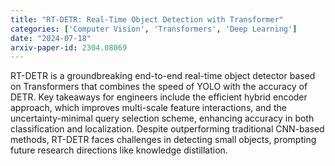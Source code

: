 ```yaml
---
title: "RT-DETR: Real-Time Object Detection with Transformer"
categories: ['Computer Vision', 'Transformers', 'Deep Learning']
date: "2024-07-18"
arxiv-paper-id: 2304.08069
---
```

RT-DETR is a groundbreaking end-to-end real-time object detector based on Transformers that combines the speed of YOLO with the accuracy of DETR. Key takeaways for engineers include the efficient hybrid encoder approach, which improves multi-scale feature interactions, and the uncertainty-minimal query selection scheme, enhancing accuracy in both classification and localization. Despite outperforming traditional CNN-based methods, RT-DETR faces challenges in detecting small objects, prompting future research directions like knowledge distillation.

